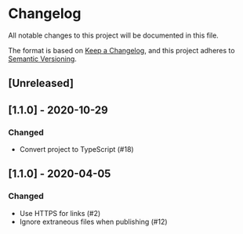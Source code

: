 # Changelog

All notable changes to this project will be documented in this file.

The format is based on [Keep a Changelog](https://keepachangelog.com/en/1.0.0/),
and this project adheres to [Semantic Versioning](https://semver.org/spec/v2.0.0.html).

## [Unreleased]

## [1.1.0] - 2020-10-29
### Changed
- Convert project to TypeScript (#18)

## [1.1.0] - 2020-04-05
### Changed
- Use HTTPS for links (#2)
- Ignore extraneous files when publishing (#12)
